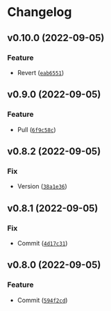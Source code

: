 # Changelog

<!--next-version-placeholder-->

## v0.10.0 (2022-09-05)
### Feature
* Revert ([`eab6551`](https://github.com/matthewtrotter/assetuniverse/commit/eab655187b1645970d6bc750b369e3b29f36dedf))

## v0.9.0 (2022-09-05)
### Feature
* Pull ([`6f9c58c`](https://github.com/matthewtrotter/assetuniverse/commit/6f9c58c1414d01a2277b2784f94e1f52d5d5716e))

## v0.8.2 (2022-09-05)
### Fix
* Version ([`38a1e36`](https://github.com/matthewtrotter/assetuniverse/commit/38a1e369a9d7969d3120c8a340230b7aeec3edb4))

## v0.8.1 (2022-09-05)
### Fix
* Commit ([`4d17c31`](https://github.com/matthewtrotter/assetuniverse/commit/4d17c319432acf6785debb637122f8a324349490))

## v0.8.0 (2022-09-05)
### Feature
* Commit ([`594f2cd`](https://github.com/matthewtrotter/assetuniverse/commit/594f2cd45592d9a245f3e0bfadb99b21db214c09))
